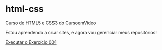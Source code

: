 # html-css
 Curso de HTML5 e CSS3 do CursoemVideo

Estou aprendendo a criar sites, e agora vou gerenciar meus repositórios!

<a href="https://guitakemura.github.io/html-css/Exercicios/ex001/index.html">Executar o Exercício 001</a>